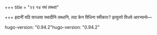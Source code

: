 +++
title = "२२ १४ रथं लब्ध्वा"

+++
इदानीं यदि याच्ञया रथादीनि लब्धानि, तदा केन विधिना स्वीकारः? इत्युत्तरे विधये आरभ्यन्ते—

hugo-version: "0.94.2"hugo-version: "0.94.2"